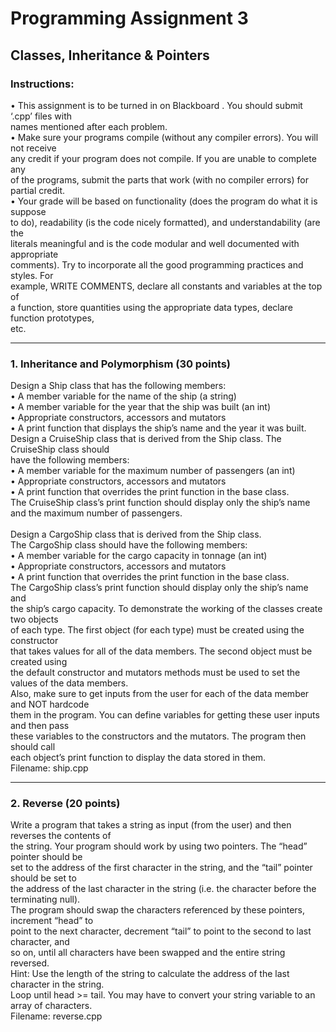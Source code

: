 <h1>Programming Assignment 3</h1>
<h2>Classes, Inheritance & Pointers</h2>
<h3>Instructions:</h3>
• This assignment is to be turned in on Blackboard . You should submit ‘.cpp’ files with<br>
names mentioned after each problem.<br>
• Make sure your programs compile (without any compiler errors). You will not receive<br>
any credit if your program does not compile. If you are unable to complete any<br>
of the programs, submit the parts that work (with no compiler errors) for partial credit.<br>
• Your grade will be based on functionality (does the program do what it is suppose<br>
to do), readability (is the code nicely formatted), and understandability (are the<br>
literals meaningful and is the code modular and well documented with appropriate<br>
comments). Try to incorporate all the good programming practices and styles. For<br>
example, WRITE COMMENTS, declare all constants and variables at the top of<br>
a function, store quantities using the appropriate data types, declare function prototypes,<br>
etc.
<hr>
<h3>1. Inheritance and Polymorphism (30 points)</h3>
<p>Design a Ship class that has the following members:<br>
• A member variable for the name of the ship (a string)<br>
• A member variable for the year that the ship was built (an int)<br>
• Appropriate constructors, accessors and mutators<br>
• A print function that displays the ship’s name and the year it was built.<br>
Design a CruiseShip class that is derived from the Ship class. The CruiseShip class should<br>
have the following members:<br>
• A member variable for the maximum number of passengers (an int)<br>
• Appropriate constructors, accessors and mutators<br>
• A print function that overrides the print function in the base class.<br>
The CruiseShip class’s print function should display only the ship’s name <br>
and the maximum number of passengers.<br>
<br>
Design a CargoShip class that is derived from the Ship class. <br>
The CargoShip class should have the following members:<br>
• A member variable for the cargo capacity in tonnage (an int)<br>
• Appropriate constructors, accessors and mutators<br>
• A print function that overrides the print function in the base class. <br>
The CargoShip class’s print function should display only the ship’s name and <br>
the ship’s cargo capacity. To demonstrate the working of the classes create two objects <br>
of each type. The first object (for each type) must be created using the constructor <br>
that takes values for all of the data members. The second object must be created using <br>
the default constructor and mutators methods must be used to set the values of the data members.<br>
Also, make sure to get inputs from the user for each of the data member and NOT hardcode <br>
them in the program. You can define variables for getting these user inputs and then pass<br>
these variables to the constructors and the mutators. The program then should call <br>
each object’s print function to display the data stored in them.<br>
Filename: ship.cpp</p>
<hr>
<h3>2. Reverse (20 points)</h3>
<p>Write a program that takes a string as input (from the user) and then reverses the contents of<br>
the string. Your program should work by using two pointers. The “head” pointer should be<br>
set to the address of the first character in the string, and the “tail” pointer should be set to<br>
the address of the last character in the string (i.e. the character before the terminating null).<br>
The program should swap the characters referenced by these pointers, increment “head” to<br>
point to the next character, decrement “tail” to point to the second to last character, and<br>
so on, until all characters have been swapped and the entire string reversed.<br>
Hint: Use the length of the string to calculate the address of the last character in the string.<br>
Loop until head >= tail. You may have to convert your string variable to an array of characters.<br>
Filename: reverse.cpp</p>